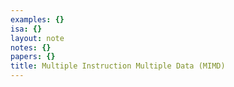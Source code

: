 ```yaml
---
examples: {}
isa: {}
layout: note
notes: {}
papers: {}
title: Multiple Instruction Multiple Data (MIMD)
---
```

